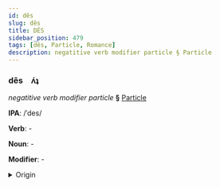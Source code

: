 ```yaml
---
id: dês
slug: dês
title: DÊS
sidebar_position: 479
tags: [dês, Particle, Romance]
description: negatitive verb modifier particle § Particle
---
```


### dês&emsp;<span kind="abugida">ʌ́ʇ</span>

*negatitive verb modifier particle* **§** [Particle](../../tags/Particle)

**IPA**: /ˈdes/

**Verb**: -

**Noun**: -

**Modifier**: -

<details>
    <summary>Origin</summary>
    Portuguese des- /des/<br/>
    <em>Romance Language Family</em>
</details>